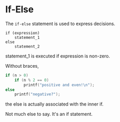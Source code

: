 # If-Else

The `if-else` statement is used to express decisions.
```
if (expression)
	statement_1
else
	statement_2
```
statement\_1 is executed if expression is non-zero.

Without braces, 
```C
if (n > 0)
	if (n % 2 == 0)
		printf("positive and even!\n");
else
	printf("negative?");
```
the else is actually associated with the inner if.

Not much else to say. It's an if statement.
